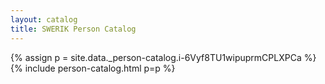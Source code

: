 ```yaml
---
layout: catalog
title: SWERIK Person Catalog
---
```

{% assign p = site.data._person-catalog.i-6Vyf8TU1wipuprmCPLXPCa %}
{% include person-catalog.html p=p %}

